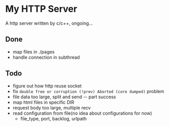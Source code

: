 # My HTTP Server 
A http server written by c/c++, ongoing...
## Done
- map files in ./pages
- handle connection in subthread
## Todo
- figure out how http reuse socket
- fix `double free or corruption (!prev) Aborted (core dumped)` problem
- file data too large, split and send -- part success
- map html files in specific DIR
- request body too large, multiple recv
- read configuration from file(no idea about configurations for now)
  - file_type, port, backlog, urlpath